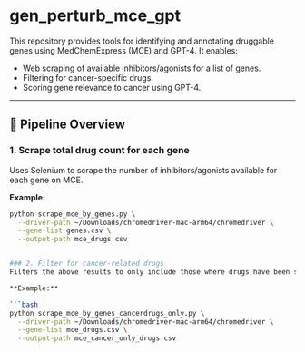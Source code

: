 # gen_perturb_mce_gpt

This repository provides tools for identifying and annotating druggable genes using MedChemExpress (MCE) and GPT-4. It enables:

- Web scraping of available inhibitors/agonists for a list of genes.
- Filtering for cancer-specific drugs.
- Scoring gene relevance to cancer using GPT-4.

---

## 🚀 Pipeline Overview

### 1. Scrape total drug count for each gene

Uses Selenium to scrape the number of inhibitors/agonists available for each gene on MCE.

**Example:**
```bash
python scrape_mce_by_genes.py \
  --driver-path ~/Downloads/chromedriver-mac-arm64/chromedriver \
  --gene-list genes.csv \
  --output-path mce_drugs.csv


### 2. Filter for cancer-related drugs
Filters the above results to only include those where drugs have been studied or developed in a cancer context using the MCE “Cancer” filter.

**Example:**

```bash
python scrape_mce_by_genes_cancerdrugs_only.py \
  --driver-path ~/Downloads/chromedriver-mac-arm64/chromedriver \
  --gene-list mce_drugs.csv \
  --output-path mce_cancer_only_drugs.csv
